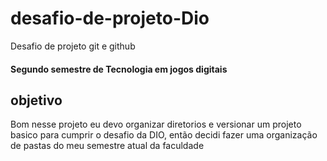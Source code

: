 # desafio-de-projeto-Dio
Desafio de projeto git e github

#### Segundo semestre de Tecnologia em jogos digitais

## objetivo

Bom nesse projeto eu devo organizar diretorios e versionar um projeto basico para cumprir o desafio da DIO, então decidi fazer uma organização de pastas do meu semestre atual da faculdade
